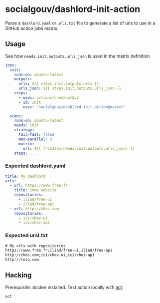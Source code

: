 # socialgouv/dashlord-init-action

Parse a `dashlord.yaml` or `urls.txt` file to generate a list of urls to use in a GitHub action jobs matrix.

## Usage

See how `needs.init.outputs.urls_json` is used in the matrix definition

```yaml
jobs:
  init:
    runs-on: ubuntu-latest
    outputs:
      urls: ${{ steps.init.outputs.urls }}
      urls_json: ${{ steps.init.outputs.urls_json }}
    steps:
      - uses: actions/checkout@v2
      - id: init
        uses: "socialgouv/dashlord-init-action@master"

  scans:
    runs-on: ubuntu-latest
    needs: init
    strategy:
      fail-fast: false
      max-parallel: 3
      matrix:
        url: ${{ fromJson(needs.init.outputs.urls_json) }}
    steps: ...
```

### Expected dashlord.yaml

```yml
title: My dashlord
urls:
  - url: https://www.free.fr
    title: Some website
    repositories:
      - iliad/free-ui
      - iliad/free-api
  - url: http://chez.com
    repositories:
      - ici/chez-ui
      - ici/chez-api
```

### Expected ursl.txt

```txt
# My urls with repositories
https://www.free.fr;iliad/free-ui,iliad/free-api
http://chez.com;ici/chez-ui,ici/chez-api
http://toto.com
```

## Hacking

Prerequisite: docker installed.
Test action locally with [act](https://github.com/nektos/act):

```shell
act
```
